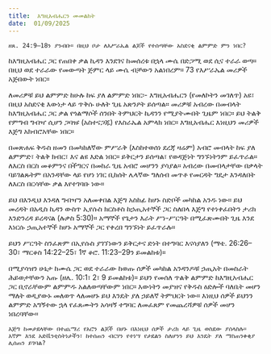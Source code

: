 ```yaml
---
title:  እግዚአብሔርን መመልከት
date:  01/09/2025
---
```


`ዘጸ. 24:9–18ን ያንብቡ። በዚህ ቦታ ለእሥራኤል ልጆች የተሰጣቸው አስደናቂ ልምምድ ምን ነበር?`

ከእግዚአብሔር ጋር የጠበቀ ቃል ኪዳን እንደገና ከመሰረቱ በኋላ ሙሴ በድጋሚ ወደ ሲና ተራራ ወጣ። በዚህ ወደ ተራራው የመውጣት ጅምር ላይ ሙሴ ብቻውን አልነበረም። 73 የእሥራኤል መሪዎች አጅበውት ነበር።

ለመሪዎቹ ይህ ልምምድ ከሁሉ ከፍ ያለ ልምምድ ነበር፡- እግዚአብሔርን (የመለኮትን መገለጥ) አዩ፣ በዚህ አስደናቂ እውነታ ላይ ጥቅሱ ሁለት ጊዜ አጽንዖት ይሰጣል። መሪዎቹ አብረው በመብላት ከእግዚአብሔር ጋር ቃል የጎልማሶች ሰንበት ትምህርት ኪዳንን የሚያትሙበት ጊዜም ነበር። ይህ ትልቅ የምግብ ግብዣ ሲሆን ጋባዡ (አስተናጋጁ) የእስራኤል አምላክ ነበር። እግዚአብሔር እነዚህን መሪዎች እጅግ አክብሮአቸው ነበር።

በመጽሐፍ ቅዱስ ዘመን በመካከለኛው ምሥራቅ (እስከተወሰነ ደረጃ ዛሬም) አብሮ መብላት ከፍ ያለ ልምምድ፣ ትልቅ ክብር፣ እና ልዩ እድል ነበር። ይቅርታን ይሰጣል፣ የወዳጅነት ግንኙነትንም ይፈጥራል። ለእርስ በርስ መቆምንና በችግርና በመከራ ጊዜ አብሮ መሆንን ያሳያል። አብረው በመብላታቸው በቃላት ባይገልጹትም በአንዳቸው ላይ የሆነ ነገር ቢከሰት ሌላኛው ግለሰብ መጥቶ የመርዳት ግዴታ እንዳለበት ለእርስ በርሳቸው ቃል እየተገባቡ ነው።

ይህ በእንዲህ እንዳለ ግብዣን አለመቀበል እጅግ አስከፊ ከሆኑ ስድቦች መካከል አንዱ ነው። ይህ መረዳት በአዲስ ኪዳን ውስጥ ኢየሱስ ክርስቶስ ከኃጢአተኞች ጋር ስለበላ እጅግ የተነቀፈበትን ታሪክ እንድንረዳ ይረዳናል (ሉቃስ 5:30)። አማኞች የጌታን እራት ሥነ-ሥርዓት በሚፈጽሙበት ጊዜ እንደ እነርሱ ኃጢአተኞች ከሆኑ አማኞች ጋር የቀረበ ግንኙነት ይፈጥራሉ።

ይህን ሥርዓት ስንፈጽም በኢየሱስ ያገኘነውን ይቅርታና ድነት በተግባር እናሳያለን (ማቴ. 26:26–30፣ ማርቆስ 14:22–25፣ 1ኛ ቆሮ. 11:23–29ን ይመልከቱ)።

በሚያሳዝን ሁኔታ ከሙሴ ጋር ወደ ተራራው ከወጡ ሰዎች መካከል አንዳንዶቹ ኃጢአት በመስራት ሕይወታቸውን አጡ (ዘሌ. 10:1፣ 2፣ 9 ይመልከቱ)። ይህን የመሰለ ጥልቅ ልምምድ ከእግዚአብሔር ጋር ቢኖራቸውም ልምምዱ አልለወጣቸውም ነበር። እውነትን መያዝና የቅዱስ ዕድሎች ባለቤት መሆን ማለት ወዲያውኑ መለወጥ ላለመሆኑ ይህ እንዴት ያለ ኃይለኛ ትምህርት ነው። እነዚህ ሰዎች ይህንን ልምምድ አግኝተው ኋላ የፈጸሙትን አሳዛኝ ተግባር ለመፈጸም የመጨረሻዎቹ ሰዎች መሆን ነበረባቸው።

`እጅግ ከመታደላቸው በተጨማሪ የአሮን ልጆች በሆኑ በእነዚህ ሰዎች ታሪክ ላይ ጊዜ ወስደው ያሰላስሉ። እኛም እንደ አድቬንቲስትነታችን፣ ከተሰጠን ብርሃን የተነሣ የታደልን ስለሆንን ይህ እንዴት ያለ ማስጠንቀቂያ ሊሰጠን ይገባል?`
